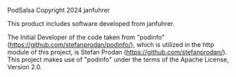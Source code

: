 PodSalsa
Copyright 2024 janfuhrer

This product includes software developed from janfuhrer.

The Initial Developer of the code taken from "podinfo" 
(https://github.com/stefanprodan/podinfo/), which is utilized in the http 
module of this project, is Stefan Prodan (https://github.com/stefanprodan/). 
This project makes use of "podinfo" under the terms of the Apache License, 
Version 2.0.
